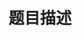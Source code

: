 # 题目描述


<img src="/upload/image/20150413/20150413180418_37390.png" alt=""/><img src="/upload/image/20150413/20150413180422_50301.png" alt=""/><img src="/upload/image/20150413/20150413180426_75610.png" alt=""/><br/>
